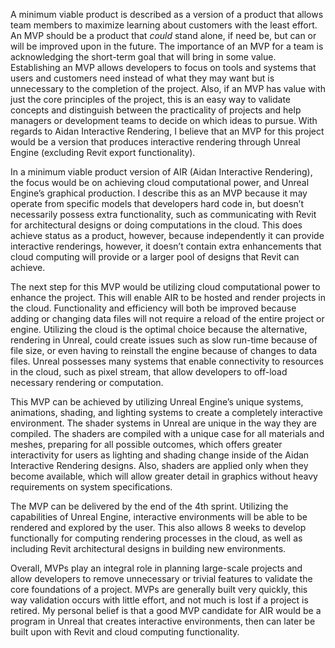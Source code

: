 A minimum viable product is described as a version of a product that allows team members to maximize learning about customers with the least effort. An MVP should be a product that *could* stand alone, if need be, but can or will be improved upon in the future. The importance of an MVP for a team is acknowledging the short-term goal that will bring in some value. Establishing an MVP allows developers to focus on tools and systems that users and customers need instead of what they may want but is unnecessary to the completion of the project. Also, if an MVP has value with just the core principles of the project, this is an easy way to validate concepts and distinguish between the practicality of projects and help managers or development teams to decide on which ideas to pursue. With regards to Aidan Interactive Rendering, I believe that an MVP for this project would be a version that produces interactive rendering through Unreal Engine (excluding Revit export functionality).

In a minimum viable product version of AIR (Aidan Interactive Rendering), the focus would be on achieving cloud computational power, and Unreal Engine’s graphical production. I describe this as an MVP because it may operate from specific models that developers hard code in, but doesn’t necessarily possess extra functionality, such as communicating with Revit for architectural designs or doing computations in the cloud. This does achieve status as a product, however, because independently it can provide interactive renderings, however, it doesn’t contain extra enhancements that cloud computing will provide or a larger pool of designs that Revit can achieve.

The next step for this MVP would be utilizing cloud computational power to enhance the project.  This will enable AIR to be hosted and render projects in the cloud.  Functionality and efficiency will both be improved because adding or changing data files will not require a reload of the entire project or engine.  Utilizing the cloud is the optimal choice because the alternative, rendering in Unreal, could create issues such as slow run-time because of file size, or even having to reinstall the engine because of changes to data files.  Unreal possesses many systems that enable connectivity to resources in the cloud, such as pixel stream, that allow developers to off-load necessary rendering or computation.

This MVP can be achieved by utilizing Unreal Engine’s unique systems, animations, shading, and lighting systems to create a completely interactive environment. The shader systems in Unreal are unique in the way they are compiled. The shaders are compiled with a unique case for all materials and meshes, preparing for all possible outcomes, which offers greater interactivity for users as lighting and shading change inside of the Aidan Interactive Rendering designs. Also, shaders are applied only when they become available, which will allow greater detail in graphics without heavy requirements on system specifications.

The MVP can be delivered by the end of the 4th sprint. Utilizing the capabilities of Unreal Engine, interactive environments will be able to be rendered and explored by the user. This also allows 8 weeks to develop functionally for computing rendering processes in the cloud, as well as including Revit architectural designs in building new environments.  

Overall, MVPs play an integral role in planning large-scale projects and allow developers to remove unnecessary or trivial features to validate the core foundations of a project. MVPs are generally built very quickly, this way validation occurs with little effort, and not much is lost if a project is retired. My personal belief is that a good MVP candidate for AIR would be a program in Unreal that creates interactive environments, then can later be built upon with Revit and cloud computing functionality.


